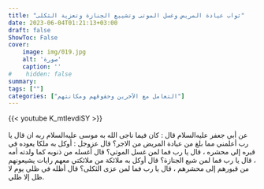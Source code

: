 ```yaml
---
title: "ثواب عيادة المريض وغسل الموتى وتشييع الجنازة وتعزية الثكلى"
date: 2023-06-04T01:21:13+03:00
draft: false
ShowToc: False
cover:
    image: img/019.jpg
    alt: 'صورة'
    caption: ''
#    hidden: false
summary: 
tags: [""]
categories: ["التعامل مع الآخرين وحقوقهم ومكانتهم"]
---
```

{{< youtube K_mtIevdiSY >}}  
 <br>
عن أبي جعفر عليه‌السلام
قال : كان فيما ناجى الله به موسى عليه‌السلام ربه ان قال يا رب أعلمني مما بلغ
من عيادة المريض من الاجر؟ قال عزوجل : أوكل به ملكا يعوده في
قبره إلى محشره ، قال يا رب فما لمن غسل الموتى؟ قال أغسله من ذنوبه
كما ولدته أمه ، قال يا رب فما لمن شيع الجنازة؟ قال أوكل به ملائكة
من ملائكتي معهم رايات يشيعونهم من قبورهم إلى محشرهم ، قال يا رب
فما لمن عزى الثكلى؟ قال أظله في ظلي يوم لا ظل إلا ظلي.


